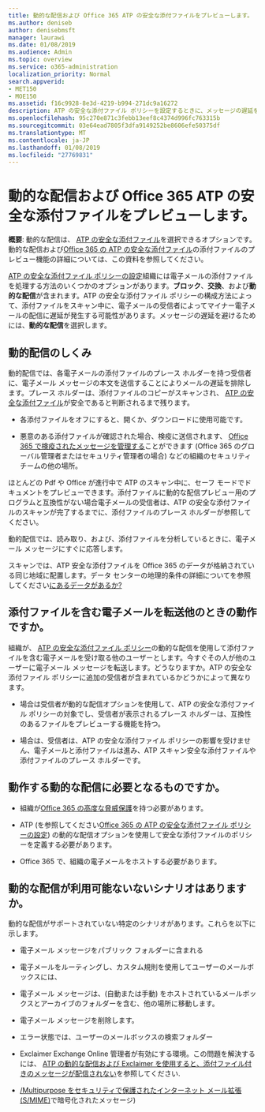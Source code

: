 ```yaml
---
title: 動的な配信および Office 365 ATP の安全な添付ファイルをプレビューします。
ms.author: deniseb
author: denisebmsft
manager: laurawi
ms.date: 01/08/2019
ms.audience: Admin
ms.topic: overview
ms.service: o365-administration
localization_priority: Normal
search.appverid:
- MET150
- MOE150
ms.assetid: f16c9928-8e3d-4219-b994-271dc9a16272
description: ATP の安全な添付ファイル ポリシーを設定するときに、メッセージの遅延を回避し、スキャンされている添付ファイルをプレビューするのにはユーザーを有効にする動的な配信を選択します。
ms.openlocfilehash: 95c270e871c3febb13eef8c4374d996fc763315b
ms.sourcegitcommit: 03e64ead7805f3dfa9149252be8606efe50375df
ms.translationtype: MT
ms.contentlocale: ja-JP
ms.lasthandoff: 01/08/2019
ms.locfileid: "27769831"
---
```

# <a name="dynamic-delivery-and-previewing-with-office-365-atp-safe-attachments"></a>動的な配信および Office 365 ATP の安全な添付ファイルをプレビューします。

**概要**: 動的な配信は、 [ATP の安全な添付ファイル](atp-safe-attachments.md)を選択できるオプションです。動的な配信および[Office 365 の ATP の安全な添付ファイル](atp-safe-attachments.md)の添付ファイルのプレビュー機能の詳細については、この資料を参照してください。

[ATP の安全な添付ファイル ポリシーの設定](set-up-atp-safe-attachments-policies.md)組織には電子メールの添付ファイルを処理する方法のいくつかのオプションがあります。**ブロック**、**交換**、および**動的な配信**が含まれます。ATP の安全な添付ファイル ポリシーの構成方法によって、添付ファイルをスキャン中に、電子メールの受信者によってマイナー電子メールの配信に遅延が発生する可能性があります。メッセージの遅延を避けるためには、**動的な配信**を選択します。
  
## <a name="how-dynamic-delivery-works"></a>動的配信のしくみ
  
動的配信では、各電子メールの添付ファイルのプレース ホルダーを持つ受信者に、電子メール メッセージの本文を送信することによりメールの遅延を排除します。プレース ホルダーは、添付ファイルのコピーがスキャンされ、 [ATP の安全な添付ファイル](atp-safe-attachments.md)が安全であると判断されるまで残ります。 

- 各添付ファイルをオフにすると、開くか、ダウンロードに使用可能です。 

- 悪意のある添付ファイルが確認された場合、検疫に送信されます、 [Office 365 で検疫されたメッセージを管理する](manage-quarantined-messages-and-files.md)ことができます (Office 365 のグローバル管理者またはセキュリティ管理者の場合) などの組織のセキュリティ チームの他の場所。

ほとんどの Pdf や Office が進行中で ATP のスキャン中に、セーフ モードでドキュメントをプレビューできます。添付ファイルに動的な配信プレビュー用のプログラムと互換性がない場合電子メールの受信者は、ATP の安全な添付ファイルのスキャンが完了するまでに、添付ファイルのプレース ホルダーが参照してください。

動的配信では、読み取り、および、添付ファイルを分析しているときに、電子メール メッセージにすぐに応答します。 

スキャンでは、ATP 安全な添付ファイルを Office 365 のデータが格納されている同じ地域に配置します。データ センターの地理的条件の詳細についてを参照してください[にあるデータがあるか?](https://products.office.com/where-is-your-data-located?geo=All) 
  
## <a name="what-happens-when-someone-forwards-an-email-that-contains-an-attachment"></a>添付ファイルを含む電子メールを転送他のときの動作ですか。

組織が、 [ATP の安全な添付ファイル ポリシー](set-up-atp-safe-attachments-policies.md)の動的な配信を使用して添付ファイルを含む電子メールを受け取る他のユーザーとします。今すぐその人が他のユーザーに電子メール メッセージを転送します。どうなりますか。ATP の安全な添付ファイル ポリシーに追加の受信者が含まれているかどうかによって異なります。
  
- 場合は受信者が動的な配信オプションを使用して、ATP の安全な添付ファイル ポリシーの対象でし、受信者が表示されるプレース ホルダーは、互換性のあるファイルをプレビューする機能を持つ。
    
- 場合は、受信者は、ATP の安全な添付ファイル ポリシーの影響を受けません、電子メールと添付ファイルは進み、ATP スキャン安全な添付ファイルや添付ファイルのプレース ホルダーです。
    
## <a name="whats-required-for-dynamic-delivery-to-work"></a>動作する動的な配信に必要となるものですか。

- 組織が[Office 365 の高度な脅威保護](office-365-atp.md)を持つ必要があります。
    
- ATP (を参照してください[Office 365 の ATP の安全な添付ファイル ポリシーの設定](set-up-atp-safe-attachments-policies.md)) の動的な配信オプションを使用して安全な添付ファイルのポリシーを定義する必要があります。
    
- Office 365 で、組織の電子メールをホストする必要があります。
    
## <a name="are-there-scenarios-for-which-dynamic-delivery-is-not-available"></a>動的な配信が利用可能ないないシナリオはありますか。

動的な配信がサポートされていない特定のシナリオがあります。これらを以下に示します。
  
- 電子メール メッセージをパブリック フォルダーに含まれる
    
- 電子メールをルーティングし、カスタム規則を使用してユーザーのメールボックスには、
    
- 電子メール メッセージは、(自動または手動) をホストされているメールボックスとアーカイブのフォルダーを含む、他の場所に移動します。
    
- 電子メール メッセージを削除します。
    
- エラー状態では、ユーザーのメールボックスの検索フォルダー
    
- Exclaimer Exchange Online 管理者が有効にする環境。この問題を解決するには、 [ATP の動的な配信および Exclaimer を使用すると、添付ファイル付きのメッセージが配信されない](https://support.microsoft.com/help/4014438/messages-with-attachments-are-not-delivered-when-atp-dynamic-delivery)を参照してください.

- [/Multipurpose をセキュリティで保護されたインターネット メール拡張 (S/MIME)](s-mime-for-message-signing-and-encryption.md)で暗号化されたメッセージ)
    
